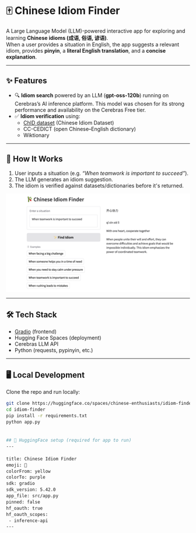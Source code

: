 

# 🀄 Chinese Idiom Finder  

A Large Language Model (LLM)-powered interactive app for exploring and learning **Chinese idioms (成语, 俗语, 谚语)**.  
When a user provides a situation in English, the app suggests a relevant idiom, provides **pinyin**, a **literal English translation**, and a **concise explanation**.  

---

## ✨ Features  
- 🔍 **Idiom search** powered by an LLM (**gpt-oss-120b**) running on Cerebras’s AI inference platform. This model was chosen for its strong performance and availability on the Cerebras Free tier.
- ✅ **Idiom verification** using:  
  - [ChID dataset](https://arxiv.org/abs/1906.01265) (Chinese Idiom Dataset)  
  - CC-CEDICT (open Chinese–English dictionary)  
  - Wiktionary 

---

## 🚀 How It Works  
1. User inputs a situation (e.g. *“When teamwork is important to succeed”*).  
2. The LLM generates an idiom suggestion.  
3. The idiom is verified against datasets/dictionaries before it's returned.

![alt text](idiom-finder-screenshot.png)

---

## 🛠️ Tech Stack  
- [Gradio](https://www.gradio.app/) (frontend)  
- Hugging Face Spaces (deployment)  
- Cerebras LLM API  
- Python (requests, pypinyin, etc.)  

---

## 🖥️ Local Development  

Clone the repo and run locally:  

```bash
git clone https://huggingface.co/spaces/chinese-enthusiasts/idiom-finder
cd idiom-finder
pip install -r requirements.txt
python app.py


## 🤗 HuggingFace setup (required for app to run)
---

title: Chinese Idiom Finder
emoji: 💬
colorFrom: yellow
colorTo: purple
sdk: gradio
sdk_version: 5.42.0
app_file: src/app.py
pinned: false
hf_oauth: true
hf_oauth_scopes:
 - inference-api
---